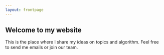 ```yaml
---
layout: frontpage
---
```


## Welcome to my website

This is the place where I share my ideas on topics and algorithm. 
Feel free to send me emails or join our team.
